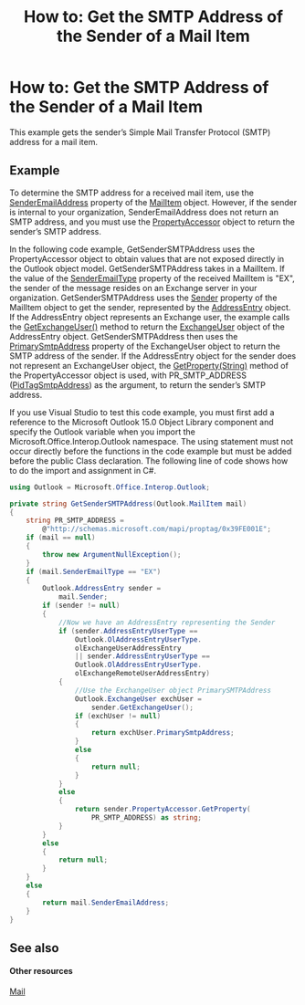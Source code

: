 ﻿---
title: 'How to: Get the SMTP Address of the Sender of a Mail Item'
TOCTitle: 'How to: Get the SMTP Address of the Sender of a Mail Item'
ms:assetid: 86e0c0aa-1696-4415-b25f-f9c1c29d88a9
ms:mtpsurl: https://msdn.microsoft.com/en-us/library/Ff184624(v=office.15)
ms:contentKeyID: 55119869
ms.date: 07/24/2014
mtps_version: v=office.15
dev_langs:
- csharp
---

# How to: Get the SMTP Address of the Sender of a Mail Item

This example gets the sender’s Simple Mail Transfer Protocol (SMTP) address for a mail item.

## Example

To determine the SMTP address for a received mail item, use the [SenderEmailAddress](https://msdn.microsoft.com/en-us/library/bb622746\(v=office.15\)) property of the [MailItem](https://msdn.microsoft.com/en-us/library/bb643865\(v=office.15\)) object. However, if the sender is internal to your organization, SenderEmailAddress does not return an SMTP address, and you must use the [PropertyAccessor](https://msdn.microsoft.com/en-us/library/bb646034\(v=office.15\)) object to return the sender’s SMTP address.

In the following code example, GetSenderSMTPAddress uses the PropertyAccessor object to obtain values that are not exposed directly in the Outlook object model. GetSenderSMTPAddress takes in a MailItem. If the value of the [SenderEmailType](https://msdn.microsoft.com/en-us/library/bb624136\(v=office.15\)) property of the received MailItem is "EX", the sender of the message resides on an Exchange server in your organization. GetSenderSMTPAddress uses the [Sender](https://msdn.microsoft.com/en-us/library/ff184720\(v=office.15\)) property of the MailItem object to get the sender, represented by the [AddressEntry](https://msdn.microsoft.com/en-us/library/bb609728\(v=office.15\)) object. If the AddressEntry object represents an Exchange user, the example calls the [GetExchangeUser()](https://msdn.microsoft.com/en-us/library/bb611808\(v=office.15\)) method to return the [ExchangeUser](https://msdn.microsoft.com/en-us/library/bb609574\(v=office.15\)) object of the AddressEntry object. GetSenderSMTPAddress then uses the [PrimarySmtpAddress](https://msdn.microsoft.com/en-us/library/bb645506\(v=office.15\)) property of the ExchangeUser object to return the SMTP address of the sender. If the AddressEntry object for the sender does not represent an ExchangeUser object, the [GetProperty(String)](https://msdn.microsoft.com/en-us/library/bb645726\(v=office.15\)) method of the PropertyAccessor object is used, with PR\_SMTP\_ADDRESS ([PidTagSmtpAddress](https://msdn.microsoft.com/en-us/library/cc842421\(v=office.15\))) as the argument, to return the sender’s SMTP address.

If you use Visual Studio to test this code example, you must first add a reference to the Microsoft Outlook 15.0 Object Library component and specify the Outlook variable when you import the Microsoft.Office.Interop.Outlook namespace. The using statement must not occur directly before the functions in the code example but must be added before the public Class declaration. The following line of code shows how to do the import and assignment in C\#.

``` csharp
using Outlook = Microsoft.Office.Interop.Outlook;
```

``` csharp
private string GetSenderSMTPAddress(Outlook.MailItem mail)
{
    string PR_SMTP_ADDRESS =
        @"http://schemas.microsoft.com/mapi/proptag/0x39FE001E";
    if (mail == null)
    {
        throw new ArgumentNullException();
    }
    if (mail.SenderEmailType == "EX")
    {
        Outlook.AddressEntry sender =
            mail.Sender;
        if (sender != null)
        {
            //Now we have an AddressEntry representing the Sender
            if (sender.AddressEntryUserType ==
                Outlook.OlAddressEntryUserType.
                olExchangeUserAddressEntry
                || sender.AddressEntryUserType ==
                Outlook.OlAddressEntryUserType.
                olExchangeRemoteUserAddressEntry)
            {
                //Use the ExchangeUser object PrimarySMTPAddress
                Outlook.ExchangeUser exchUser =
                    sender.GetExchangeUser();
                if (exchUser != null)
                {
                    return exchUser.PrimarySmtpAddress;
                }
                else
                {
                    return null;
                }
            }
            else
            {
                return sender.PropertyAccessor.GetProperty(
                    PR_SMTP_ADDRESS) as string;
            }
        }
        else
        {
            return null;
        }
    }
    else
    {
        return mail.SenderEmailAddress;
    }
}
```

## See also

#### Other resources

[Mail](mail.md)

